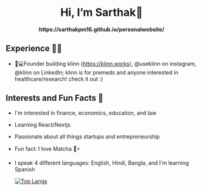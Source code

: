 <h1 align="center">Hi, I’m Sarthak👋</h1>
<b><p align="center">
https://sarthakpm16.github.io/personalwebsite/
</p>
</b>

<h2>Experience 👨‍🎓</h2>

- 🏥💻Founder building klinn (https://klinn.works), @useklinn on  instagram, @klinn on LinkedIn; klinn is for premeds and anyone interested in healthcare/research! check it out :)
 
<h2>Interests and Fun Facts 🧋</h2>

- I'm interested in finance, economics, education, and law
- Learning React/Nextjs
- Passionate about all things startups and entrepreneurship
- Fun fact: I love Matcha 🍵⚡
- I speak 4 different languages: English, Hindi, Bangla, and I'm learning Spanish

  [![Top Langs](https://github-readme-stats.vercel.app/api/top-langs/?username=sarthakpm16&langs_count=5&layout=pie)](https://github.com/sarthakpm16)

 
 <!---
sarthakpm16/sarthakpm16 is a ✨ special ✨ repository because its `README.md` (this file) appears on your GitHub profile.
You can click the Preview link to take a look at your changes.
--->
